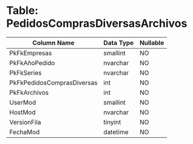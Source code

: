# Table: PedidosComprasDiversasArchivos

| Column Name | Data Type | Nullable |
|-------------|-----------|----------|
| PkFkEmpresas | smallint | NO |
| PkFkAñoPedido | nvarchar | NO |
| PkFkSeries | nvarchar | NO |
| PkFkPedidosComprasDiversas | int | NO |
| PkFkArchivos | int | NO |
| UserMod | smallint | NO |
| HostMod | nvarchar | NO |
| VersionFila | tinyint | NO |
| FechaMod | datetime | NO |
